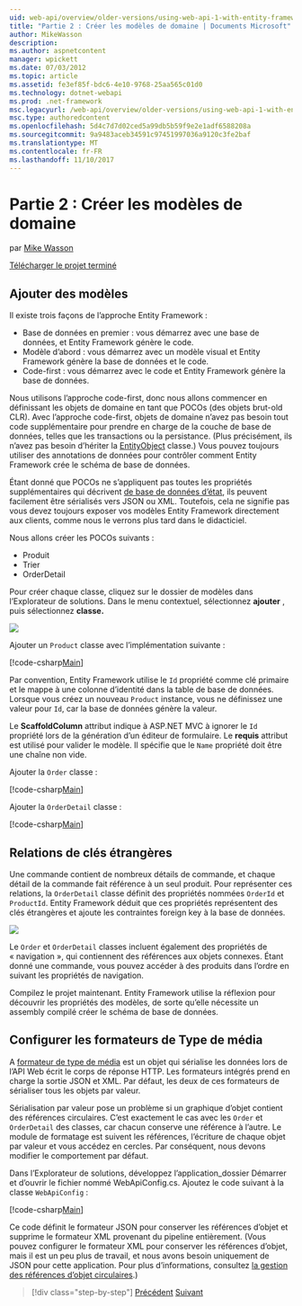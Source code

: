 ```yaml
---
uid: web-api/overview/older-versions/using-web-api-1-with-entity-framework-5/using-web-api-with-entity-framework-part-2
title: "Partie 2 : Créer les modèles de domaine | Documents Microsoft"
author: MikeWasson
description: 
ms.author: aspnetcontent
manager: wpickett
ms.date: 07/03/2012
ms.topic: article
ms.assetid: fe3ef85f-bdc6-4e10-9768-25aa565c01d0
ms.technology: dotnet-webapi
ms.prod: .net-framework
msc.legacyurl: /web-api/overview/older-versions/using-web-api-1-with-entity-framework-5/using-web-api-with-entity-framework-part-2
msc.type: authoredcontent
ms.openlocfilehash: 5d4c7d7d02ced5a99db5b59f9e2e1adf6588208a
ms.sourcegitcommit: 9a9483aceb34591c97451997036a9120c3fe2baf
ms.translationtype: MT
ms.contentlocale: fr-FR
ms.lasthandoff: 11/10/2017
---
```

<a name="part-2-creating-the-domain-models"></a>Partie 2 : Créer les modèles de domaine
====================
par [Mike Wasson](https://github.com/MikeWasson)

[Télécharger le projet terminé](http://code.msdn.microsoft.com/ASP-NET-Web-API-with-afa30545)

## <a name="add-models"></a>Ajouter des modèles

Il existe trois façons de l’approche Entity Framework :

- Base de données en premier : vous démarrez avec une base de données, et Entity Framework génère le code.
- Modèle d’abord : vous démarrez avec un modèle visual et Entity Framework génère la base de données et le code.
- Code-first : vous démarrez avec le code et Entity Framework génère la base de données.

Nous utilisons l’approche code-first, donc nous allons commencer en définissant les objets de domaine en tant que POCOs (des objets brut-old CLR). Avec l’approche code-first, objets de domaine n’avez pas besoin tout code supplémentaire pour prendre en charge de la couche de base de données, telles que les transactions ou la persistance. (Plus précisément, ils n’avez pas besoin d’hériter la [EntityObject](https://msdn.microsoft.com/en-us/library/system.data.objects.dataclasses.entityobject.aspx) classe.) Vous pouvez toujours utiliser des annotations de données pour contrôler comment Entity Framework crée le schéma de base de données.

Étant donné que POCOs ne s’appliquent pas toutes les propriétés supplémentaires qui décrivent [de base de données d’état](https://msdn.microsoft.com/en-us/library/system.data.entitystate.aspx), ils peuvent facilement être sérialisés vers JSON ou XML. Toutefois, cela ne signifie pas vous devez toujours exposer vos modèles Entity Framework directement aux clients, comme nous le verrons plus tard dans le didacticiel.

Nous allons créer les POCOs suivants :

- Produit
- Trier
- OrderDetail

Pour créer chaque classe, cliquez sur le dossier de modèles dans l’Explorateur de solutions. Dans le menu contextuel, sélectionnez **ajouter** , puis sélectionnez **classe.**

![](using-web-api-with-entity-framework-part-2/_static/image1.png)

Ajouter un `Product` classe avec l’implémentation suivante :

[!code-csharp[Main](using-web-api-with-entity-framework-part-2/samples/sample1.cs)]

Par convention, Entity Framework utilise le `Id` propriété comme clé primaire et le mappe à une colonne d’identité dans la table de base de données. Lorsque vous créez un nouveau `Product` instance, vous ne définissez une valeur pour `Id`, car la base de données génère la valeur.

Le **ScaffoldColumn** attribut indique à ASP.NET MVC à ignorer le `Id` propriété lors de la génération d’un éditeur de formulaire. Le **requis** attribut est utilisé pour valider le modèle. Il spécifie que le `Name` propriété doit être une chaîne non vide.

Ajouter la `Order` classe :

[!code-csharp[Main](using-web-api-with-entity-framework-part-2/samples/sample2.cs)]

Ajouter la `OrderDetail` classe :

[!code-csharp[Main](using-web-api-with-entity-framework-part-2/samples/sample3.cs)]

## <a name="foreign-key-relations"></a>Relations de clés étrangères

Une commande contient de nombreux détails de commande, et chaque détail de la commande fait référence à un seul produit. Pour représenter ces relations, la `OrderDetail` classe définit des propriétés nommées `OrderId` et `ProductId`. Entity Framework déduit que ces propriétés représentent des clés étrangères et ajoute les contraintes foreign key à la base de données.

![](using-web-api-with-entity-framework-part-2/_static/image2.png)

Le `Order` et `OrderDetail` classes incluent également des propriétés de « navigation », qui contiennent des références aux objets connexes. Étant donné une commande, vous pouvez accéder à des produits dans l’ordre en suivant les propriétés de navigation.

Compilez le projet maintenant. Entity Framework utilise la réflexion pour découvrir les propriétés des modèles, de sorte qu’elle nécessite un assembly compilé créer le schéma de base de données.

## <a name="configure-the-media-type-formatters"></a>Configurer les formateurs de Type de média

A [formateur de type de média](../../formats-and-model-binding/media-formatters.md) est un objet qui sérialise les données lors de l’API Web écrit le corps de réponse HTTP. Les formateurs intégrés prend en charge la sortie JSON et XML. Par défaut, les deux de ces formateurs de sérialiser tous les objets par valeur.

Sérialisation par valeur pose un problème si un graphique d’objet contient des références circulaires. C’est exactement le cas avec les `Order` et `OrderDetail` des classes, car chacun conserve une référence à l’autre. Le module de formatage est suivent les références, l’écriture de chaque objet par valeur et vous accédez en cercles. Par conséquent, nous devons modifier le comportement par défaut.

Dans l’Explorateur de solutions, développez l’application\_dossier Démarrer et d’ouvrir le fichier nommé WebApiConfig.cs. Ajoutez le code suivant à la classe `WebApiConfig` :

[!code-csharp[Main](using-web-api-with-entity-framework-part-2/samples/sample4.cs?highlight=11)]

Ce code définit le formateur JSON pour conserver les références d’objet et supprime le formateur XML provenant du pipeline entièrement. (Vous pouvez configurer le formateur XML pour conserver les références d’objet, mais il est un peu plus de travail, et nous avons besoin uniquement de JSON pour cette application. Pour plus d’informations, consultez [la gestion des références d’objet circulaires](../../formats-and-model-binding/json-and-xml-serialization.md#handling_circular_object_references).)

>[!div class="step-by-step"]
[Précédent](using-web-api-with-entity-framework-part-1.md)
[Suivant](using-web-api-with-entity-framework-part-3.md)
